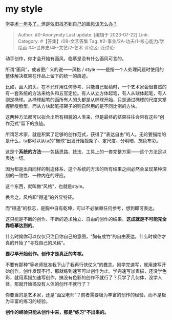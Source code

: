 # my style
[学美术一年多了，但是依旧找不到自己的画风该怎么办？](https://www.zhihu.com/question/613265666/answer/3130541537)

> Author: #0-Anonymity
> Last update: [编辑于 2023-07-22]
> Link:
> Category: #【答集】/08-文艺答集 
> Tag: #2-事业/2A-功夫/1-核心能力/学绘画 #4-世界史/4F-文艺/2-艺术
> 评论区:
> 泛讨论:

动手创作，你才会开始有画风，临摹是没有什么画风可言的。

所谓“画风”，或者更广义的说——风格 / style ——是指一个人处理问题时使用的整体解决框架在作品上留下的统一的痕迹。

比如，画人的头，在不允许用任何参考、只能自己起稿时，一个艺术家会很自然的有一套系统的方法来给头和五官定位。有人从立方体起笔，有人从球体起笔，有人则是椭球。从椭球起笔的画所有人的头都是从椭球开始，只是通过椭球的尺度来掌握胖瘦脸型，而从方块起笔搭架子的则自然用的是不同比例的方块。

这两种方法都可以拟合出所有相貌的人类来，但是最终的结果往往会带有这些“创作范式”留下的痕迹。

所谓艺术家，就是积累了足够的创作范式，获得了“表达自由”的人。无论要描绘的是什么，ta都可以从ta的“椭球”出发开始搭架子、定尺度、分明暗、施色布彩。

这是个**系统的方法**——包括思路、技法、工具上的一套完整方案——这个方法足以表达一切。

因为都是出自同样的制造体系，这个系统的方法的所有结果之间必然会呈现某种深刻的一致性、一种内在的呼应。

这个东西，就叫做“风格”，也就是style。

换言之，风格即“得道”的外显特征。

而“得道”的标志，是胸中自有乾坤，可以不必依赖任何参考，想到即可表达。

这只能是不断的创作、不断的追求独立、自由的创作的结果。**这成就是不可能完全靠临摹达到的**。

什么时候你可以仅仅只注目你自己的意图，“胸有成竹”的自由表达，什么时候你才真的开始了“寻找自己的风格”。

**要尽早开始创作。创作才是真正的考核。**

不要有那种“等老师批准我下山了我再行侠仗义”的蠢念。刚学完速写，就用速写开始创作。创作发现不行，那就练到速写可以创作为止。学完速写加素描，还没学色彩，就用素描加速写创作，搞没有色彩的创作不就行了？只学了几何体，没学人体，那就开始搞没有人体的创作不就行了？

你要当的是艺术家，还是“画室老师”？前者需要极为丰富的创作的经验，而不是极为丰富的练习的经验。

**创作的经验只能从创作中来，那是“练习”不出来的。**
